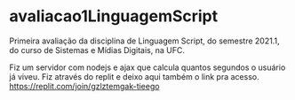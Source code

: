 # avaliacao1LinguagemScript
Primeira avaliação da disciplina de Linguagem Script, do semestre 2021.1, do curso de Sistemas e Mídias Digitais, na UFC.

Fiz um servidor com nodejs e ajax que calcula quantos segundos o usuário já viveu.
Fiz através do replit e deixo aqui também o link pra acesso. https://replit.com/join/gzlztemgak-tieego
